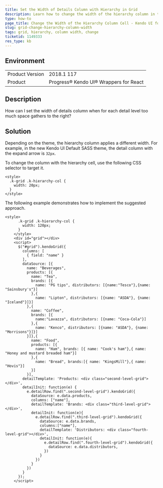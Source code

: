 ```yaml
---
title: Set the Width of Details Column with Hierarchy in Grid
description: Learn how to change the width of the hierarchy column in the Kendo UI Grid.
type: how-to
page_title: Change the Width of the Hierarchy Column Cell - Kendo UI for jQuery Data Grid
slug: grid-change-hierarchy-column-width
tags: grid, hierarchy, column width, change
ticketid: 1149333
res_type: kb
---
```


## Environment

<table>
	<tr>
		<td>Product Version</td>
		<td>2018.1 117</td>
	</tr>
	<tr>
		<td>Product</td>
		<td>Progress® Kendo UI® Wrappers for React</td>
	</tr>
</table>


## Description

How can I set the width of details column when for each detail level too much space gathers to the right?

## Solution

Depending on the theme, the hierarchy column applies a different width. For example, in the new Kendo UI Default SASS theme, the detail column with the expand arrow is `32px`.

To change the column with the hierarchy cell, use the following CSS selector to target it.

```
<style>
  .k-grid .k-hierarchy-col {
    width: 20px;
  }
</style>
```

The following example demonstrates how to implement the suggested approach.

```dojo
<style>
      .k-grid .k-hierarchy-col {
        width: 120px;
      }
    </style>
    <div id="grid"></div>
    <script>
      $("#grid").kendoGrid({
        columns: [
          { field: "name" }
        ],
        dataSource: [{
          name: "Beverages",
          products: [{
            name: "Tea",
            brands: [{
              name: "PG tips", distributors: [{name:"Tesco"},{name: "Sainsbury's"}]
            },{
              name: "Lipton", distributors: [{name: "ASDA"}, {name: "Iceland"}]}]
          },{
            name: "Coffee",
            brands: [{
              name:"Lavazza", distributors: [{name: "Coca-Cola"}]
            },{
              name: "Kenco", distributors: [{name: "ASDA"}, {name: "Morrisons"}]}]
          }]},{
            name: "Food",
            products: [{
              name: "Ham", brands: [{ name: "Cook's ham"},{ name: "Honey and mustard breaded ham"}]
            },{
              name: "Bread", brands:[{ name: "KingsMill"},{ name: "Hovis"}]
            }]
          }],
        detailTemplate: 'Products: <div class="second-level-grid"></div>',
        detailInit: function(e) {
          e.detailRow.find(".second-level-grid").kendoGrid({
            dataSource: e.data.products,
            columns: ["name"],
            detailTemplate: 'Brands: <div class="third-level-grid"></div>',
            detailInit: function(e){
              e.detailRow.find(".third-level-grid").kendoGrid({
                dataSource: e.data.brands,
                columns:["name"],
                detailTemplate: 'Distributors: <div class="fourth-level-grid"></div>',
                detailInit: function(e){
                  e.detailRow.find(".fourth-level-grid").kendoGrid({
                    dataSource: e.data.distributors,
                  })
                }
              })
            }
          })
        }
      });
    </script>
```
